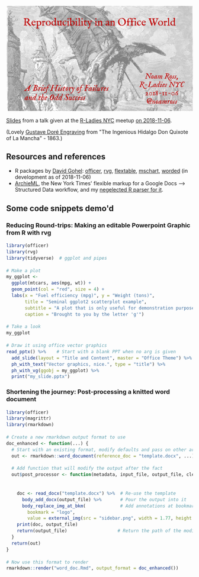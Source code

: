 [![](cover-slide.png)](2018-11-06-rladies-office-talk.pdf)

[Slides](2018-11-06-rladies-office-talk.pdf) from a talk given at the [R-Ladies NYC](http://www.rladiesnyc.org/) meetup [on 2018-11-06](https://www.meetup.com/rladies-newyork/events/255925263/).  

(Lovely [Gustave Doré Engraving](https://commons.wikimedia.org/wiki/File:Adventure_with_the_Windmills.jpg) from "The Ingenious Hidalgo Don Quixote of La Mancha" - 1863.)

## Resources and references

-  R packages by [David Gohel](https://twitter.com/davidgohel):
[officer](https://davidgohel.github.io/officer/),
[rvg](https://github.com/davidgohel/rvg),
[flextable](https://davidgohel.github.io/flextable/),
[mschart](https://ardata-fr.github.io/mschart/),
[worded](https://github.com/davidgohel/worded) (in development as of 2018-11-06)
-  [ArchieML](http://archieml.org/), the New York Times' flexible markup for a Google Docs --> Structured Data workflow, and my [negelected R parser for it](https://github.com/ropensci/rchie).

## Some code snippets demo'd

### Reducing Round-trips: Making an editable Powerpoint Graphic from R with **rvg**

```r
library(officer)
library(rvg)
library(tidyverse)  # ggplot and pipes

# Make a plot
my_ggplot <-
  ggplot(mtcars, aes(mpg, wt)) +
  geom_point(col = "red", size = 4) +
  labs(x = "Fuel efficiency (mpg)", y = "Weight (tons)",
       title = "Seminal ggplot2 scatterplot example",
       subtitle = "A plot that is only useful for demonstration purposes",
       caption = "Brought to you by the letter 'g'")

# Take a look
my_ggplot

# Draw it using office vector graphics
read_pptx() %>%    # Start with a blank PPT when no arg is given
  add_slide(layout = "Title and Content", master = "Office Theme") %>%
  ph_with_text("Vector graphics, nice.", type = "title") %>%
  ph_with_vg(ggobj = my_ggplot) %>%
  print("my_slide.pptx")
```

### Shortening the journey: Post-processing a knitted word document

```r
library(officer)
library(magrittr)
library(rmarkdown)

# Create a new rmarkdown output format to use
doc_enhanced <- function(...) {
  # Start with an existing format, modify defaults and pass on other args
  out <- rmarkdown::word_document(reference_doc = "template.docx", ...)

  # Add function that will modify the output after the fact
  out$post_processor <- function(metadata, input_file, output_file, clean, verbose) {
    
    
    doc <- read_docx("template.docx") %>%  # Re-use the template
      body_add_docx(output_file) %>%       # Pour the output into it
      body_replace_img_at_bkm(             # Add annotations at bookmarks
        bookmark = "logo",
        value = external_img(src = "sidebar.png", width = 1.77, height = 6.031))
    print(doc, output_file)
    return(output_file)                   # Return the path of the modified file
  }
  return(out)
}

# Now use this format to render
rmarkdown::render("word_doc.Rmd", output_format = doc_enhanced())
```

